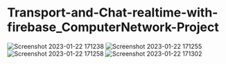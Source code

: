 # Transport-and-Chat-realtime-with-firebase_ComputerNetwork-Project
![Screenshot 2023-01-22 171238](https://user-images.githubusercontent.com/90644431/213910608-6ffc8f00-5fcf-4c79-b385-9946d3e5bbfb.png)
![Screenshot 2023-01-22 171255](https://user-images.githubusercontent.com/90644431/213910610-a6c122c7-8149-474f-8bc3-d9a021a8dbbd.png)
![Screenshot 2023-01-22 171258](https://user-images.githubusercontent.com/90644431/213910612-b4c8c30b-134b-4eae-b6bf-cbe114d17b04.png)
![Screenshot 2023-01-22 171302](https://user-images.githubusercontent.com/90644431/213910613-22219996-6bc4-425c-a40f-5f6da984acb4.png)
